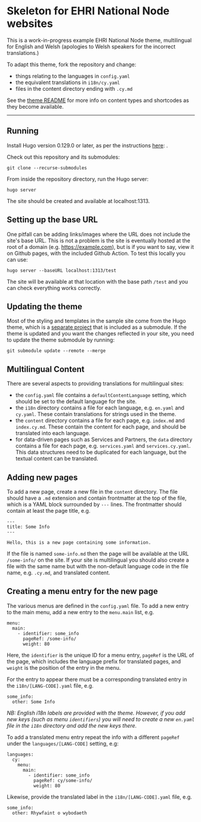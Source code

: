 Skeleton for EHRI National Node websites
========================================

This is a work-in-progress example EHRI National Node theme, multilingual for English and Welsh
(apologies to Welsh speakers for the incorrect translations.)

To adapt this theme, fork the repository and change:

- things relating to the languages in `config.yaml`
- the equivalent translations in `i18n/cy.yaml`
- files in the content directory ending with `.cy.md`

See the [theme README](https://github.com/EHRI/ehri-nn-hugo-theme) for more info on content types and shortcodes
as they become available.

---

## Running

Install Hugo version 0.129.0 or later, as per the instructions [here](https://gohugo.io/installation/): .

Check out this repository and its submodules:

    git clone --recurse-submodules

From inside the repository directory, run the Hugo server:

    hugo server

The site should be created and available at localhost:1313.

## Setting up the base URL

One pitfall can be adding links/images where the URL does not include the site's base URL. This 
is not a problem is the site is eventually hosted at the root of a domain (e.g. https://example.com), but is if you want to
say, view it on Github pages, with the included Github Action. To test this locally you can use:

    hugo server --baseURL localhost:1313/test

The site will be available at that location with the base path `/test` and you can check everything works correctly.

## Updating the theme

Most of the styling and templates in the sample site come from the Hugo theme, which is a [separate project](https://github.com/EHRI/ehri-nn-hugo-theme)
that is included as a submodule. If the theme is updated and you want the changes reflected in your site, you need to update the theme submodule by running:

    git submodule update --remote --merge

## Multilingual Content

There are several aspects to providing translations for multilingual sites:

* the `config.yaml` file contains a `defaultContentLanguage` setting, which should be set to the default language for the site.
* the `i18n` directory contains a file for each language, e.g. `en.yaml` and `cy.yaml`. These contain translations for strings used in the theme.
* the `content` directory contains a file for each page, e.g. `index.md` and `index.cy.md`. These contain the content for each page, and should be translated into each language.
* for data-driven pages such as Services and Partners, the `data` directory contains a file for each page, e.g. `services.yaml` and `services.cy.yaml`.
  This data structures need to be duplicated for each language, but the textual content can be translated.

## Adding new pages

To add a new page, create a new file in the `content` directory. The file should have a `.md` extension and contain
frontmatter at the top of the file, which is a YAML block surrounded by `---` lines. The frontmatter should contain
at least the page title, e.g.

    ---
    title: Some Info
    ---

    Hello, this is a new page containing some information.

If the file is named `some-info.md` then the page will be available at the URL `/some-info/` on the site. If your site is multilingual
you should also create a file with the same name but with the non-default language code in the file name, e.g. `.cy.md`, and
translated content.

## Creating a menu entry for the new page

The various menus are defined in the `config.yaml` file. To add a new entry to the main menu, add a new entry to the `menu.main` list, e.g.

    menu:
      main:
        - identifier: some_info
          pageRef: /some-info/
          weight: 80

Here, the `identifier` is the unique ID for a menu entry, `pageRef` is the URL of the page, which includes the language prefix 
for translated pages, and `weight` is the position of the entry in the menu.

For the entry to appear there must be a corresponding translated entry in the `i18n/[LANG-CODE].yaml` file, e.g.

    some_info:
      other: Some Info

_NB: English i18n labels are provided with the theme. However, if you add new keys (such as menu `identifiers`) you
will need to create a new `en.yaml` file in the `i18n` directory and add the new keys there._

To add a translated menu entry repeat the info with a different `pageRef` under the `languages/[LANG-CODE]` setting, e.g:

    languages:
      cy:
        menu:
          main:
            - identifier: some_info
              pageRef: cy/some-info/
              weight: 80

Likewise, provide the translated label in the `i18n/[LANG-CODE].yaml` file, e.g.

    some_info:
      other: Rhywfaint o wybodaeth

